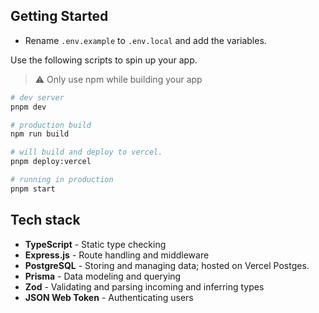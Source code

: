 ## Getting Started
- Rename `.env.example` to `.env.local` and add the variables.

Use the following scripts to spin up your app.

> ⚠️ Only use npm while building your app
```bash
# dev server
pnpm dev

# production build
npm run build

# will build and deploy to vercel.
pnpm deploy:vercel

# running in production
pnpm start

```

## Tech stack
- **TypeScript** - Static type checking
- **Express.js** - Route handling and middleware
- **PostgreSQL** - Storing and managing data; hosted on Vercel Postges.
- **Prisma** - Data modeling and querying
- **Zod** - Validating and parsing incoming and inferring types
- **JSON Web Token** - Authenticating users
